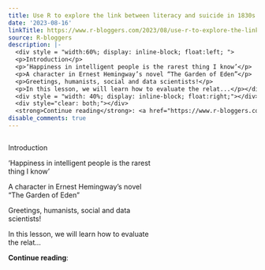 ```yaml
---
title: Use R to explore the link between literacy and suicide in 1830s France
date: '2023-08-16'
linkTitle: https://www.r-bloggers.com/2023/08/use-r-to-explore-the-link-between-literacy-and-suicide-in-1830s-france/
source: R-bloggers
description: |-
  <div style = "width:60%; display: inline-block; float:left; ">
  <p>Introduction</p>
  <p>‘Happiness in intelligent people is the rarest thing I know’</p>
  <p>A character in Ernest Hemingway’s novel “The Garden of Eden”</p>
  <p>Greetings, humanists, social and data scientists!</p>
  <p>In this lesson, we will learn how to evaluate the relat...</p></div>
  <div style = "width: 40%; display: inline-block; float:right;"></div>
  <div style="clear: both;"></div>
  <strong>Continue reading</strong>: <a href="https://www.r-bloggers.com/2023/08/use-r-to-explore-the-link-between-literacy-and-suicide-in-1830s-france ...
disable_comments: true
---
```

<div style = "width:60%; display: inline-block; float:left; ">
<p>Introduction</p>
<p>‘Happiness in intelligent people is the rarest thing I know’</p>
<p>A character in Ernest Hemingway’s novel “The Garden of Eden”</p>
<p>Greetings, humanists, social and data scientists!</p>
<p>In this lesson, we will learn how to evaluate the relat...</p></div>
<div style = "width: 40%; display: inline-block; float:right;"></div>
<div style="clear: both;"></div>
<strong>Continue reading</strong>: <a href="https://www.r-bloggers.com/2023/08/use-r-to-explore-the-link-between-literacy-and-suicide-in-1830s-france ...